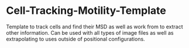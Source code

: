 # Cell-Tracking-Motility-Template
Template to track cells and find their MSD as well as work from to extract other information.
Can be used with all types of image files as well as extrapolating to uses outside of positional configurations. 
